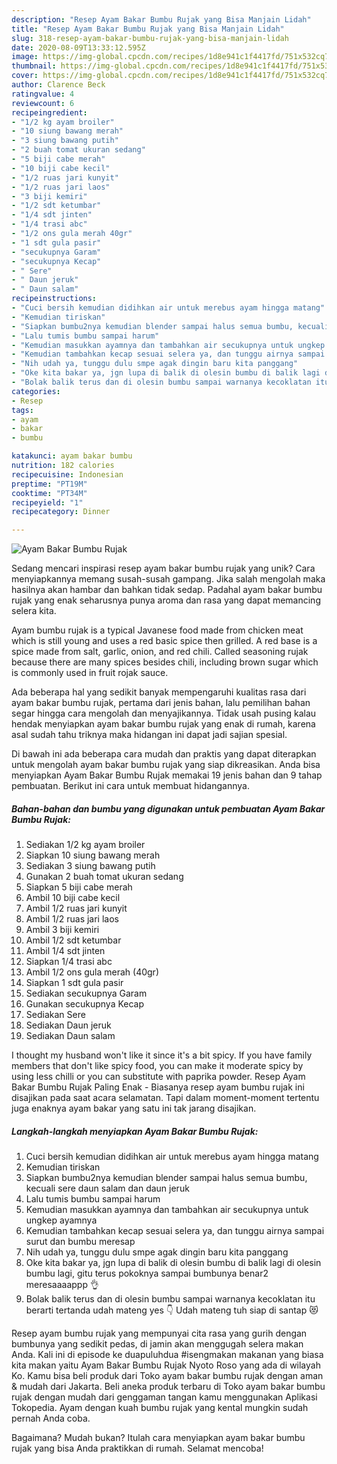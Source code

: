 ```yaml
---
description: "Resep Ayam Bakar Bumbu Rujak yang Bisa Manjain Lidah"
title: "Resep Ayam Bakar Bumbu Rujak yang Bisa Manjain Lidah"
slug: 318-resep-ayam-bakar-bumbu-rujak-yang-bisa-manjain-lidah
date: 2020-08-09T13:33:12.595Z
image: https://img-global.cpcdn.com/recipes/1d8e941c1f4417fd/751x532cq70/ayam-bakar-bumbu-rujak-foto-resep-utama.jpg
thumbnail: https://img-global.cpcdn.com/recipes/1d8e941c1f4417fd/751x532cq70/ayam-bakar-bumbu-rujak-foto-resep-utama.jpg
cover: https://img-global.cpcdn.com/recipes/1d8e941c1f4417fd/751x532cq70/ayam-bakar-bumbu-rujak-foto-resep-utama.jpg
author: Clarence Beck
ratingvalue: 4
reviewcount: 6
recipeingredient:
- "1/2 kg ayam broiler"
- "10 siung bawang merah"
- "3 siung bawang putih"
- "2 buah tomat ukuran sedang"
- "5 biji cabe merah"
- "10 biji cabe kecil"
- "1/2 ruas jari kunyit"
- "1/2 ruas jari laos"
- "3 biji kemiri"
- "1/2 sdt ketumbar"
- "1/4 sdt jinten"
- "1/4 trasi abc"
- "1/2 ons gula merah 40gr"
- "1 sdt gula pasir"
- "secukupnya Garam"
- "secukupnya Kecap"
- " Sere"
- " Daun jeruk"
- " Daun salam"
recipeinstructions:
- "Cuci bersih kemudian didihkan air untuk merebus ayam hingga matang"
- "Kemudian tiriskan"
- "Siapkan bumbu2nya kemudian blender sampai halus semua bumbu, kecuali sere daun salam dan daun jeruk"
- "Lalu tumis bumbu sampai harum"
- "Kemudian masukkan ayamnya dan tambahkan air secukupnya untuk ungkep ayamnya"
- "Kemudian tambahkan kecap sesuai selera ya, dan tunggu airnya sampai surut dan bumbu meresap"
- "Nih udah ya, tunggu dulu smpe agak dingin baru kita panggang"
- "Oke kita bakar ya, jgn lupa di balik di olesin bumbu di balik lagi di olesin bumbu lagi, gitu terus pokoknya sampai bumbunya benar2 meresaaaappp 👌"
- "Bolak balik terus dan di olesin bumbu sampai warnanya kecoklatan itu berarti tertanda udah mateng yes 👇 Udah mateng tuh siap di santap 😻"
categories:
- Resep
tags:
- ayam
- bakar
- bumbu

katakunci: ayam bakar bumbu 
nutrition: 182 calories
recipecuisine: Indonesian
preptime: "PT19M"
cooktime: "PT34M"
recipeyield: "1"
recipecategory: Dinner

---
```



![Ayam Bakar Bumbu Rujak](https://img-global.cpcdn.com/recipes/1d8e941c1f4417fd/751x532cq70/ayam-bakar-bumbu-rujak-foto-resep-utama.jpg)

Sedang mencari inspirasi resep ayam bakar bumbu rujak yang unik? Cara menyiapkannya memang susah-susah gampang. Jika salah mengolah maka hasilnya akan hambar dan bahkan tidak sedap. Padahal ayam bakar bumbu rujak yang enak seharusnya punya aroma dan rasa yang dapat memancing selera kita.

Ayam bumbu rujak is a typical Javanese food made from chicken meat which is still young and uses a red basic spice then grilled. A red base is a spice made from salt, garlic, onion, and red chili. Called seasoning rujak because there are many spices besides chili, including brown sugar which is commonly used in fruit rojak sauce.

Ada beberapa hal yang sedikit banyak mempengaruhi kualitas rasa dari ayam bakar bumbu rujak, pertama dari jenis bahan, lalu pemilihan bahan segar hingga cara mengolah dan menyajikannya. Tidak usah pusing kalau hendak menyiapkan ayam bakar bumbu rujak yang enak di rumah, karena asal sudah tahu triknya maka hidangan ini dapat jadi sajian spesial.


Di bawah ini ada beberapa cara mudah dan praktis yang dapat diterapkan untuk mengolah ayam bakar bumbu rujak yang siap dikreasikan. Anda bisa menyiapkan Ayam Bakar Bumbu Rujak memakai 19 jenis bahan dan 9 tahap pembuatan. Berikut ini cara untuk membuat hidangannya.

<!--inarticleads1-->

##### Bahan-bahan dan bumbu yang digunakan untuk pembuatan Ayam Bakar Bumbu Rujak:

1. Sediakan 1/2 kg ayam broiler
1. Siapkan 10 siung bawang merah
1. Sediakan 3 siung bawang putih
1. Gunakan 2 buah tomat ukuran sedang
1. Siapkan 5 biji cabe merah
1. Ambil 10 biji cabe kecil
1. Ambil 1/2 ruas jari kunyit
1. Ambil 1/2 ruas jari laos
1. Ambil 3 biji kemiri
1. Ambil 1/2 sdt ketumbar
1. Ambil 1/4 sdt jinten
1. Siapkan 1/4 trasi abc
1. Ambil 1/2 ons gula merah (40gr)
1. Siapkan 1 sdt gula pasir
1. Sediakan secukupnya Garam
1. Gunakan secukupnya Kecap
1. Sediakan  Sere
1. Sediakan  Daun jeruk
1. Sediakan  Daun salam


I thought my husband won&#39;t like it since it&#39;s a bit spicy. If you have family members that don&#39;t like spicy food, you can make it moderate spicy by using less chilli or you can substitute with paprika powder. Resep Ayam Bakar Bumbu Rujak Paling Enak - Biasanya resep ayam bumbu rujak ini disajikan pada saat acara selamatan. Tapi dalam moment-moment tertentu juga enaknya ayam bakar yang satu ini tak jarang disajikan. 

<!--inarticleads2-->

##### Langkah-langkah menyiapkan Ayam Bakar Bumbu Rujak:

1. Cuci bersih kemudian didihkan air untuk merebus ayam hingga matang
1. Kemudian tiriskan
1. Siapkan bumbu2nya kemudian blender sampai halus semua bumbu, kecuali sere daun salam dan daun jeruk
1. Lalu tumis bumbu sampai harum
1. Kemudian masukkan ayamnya dan tambahkan air secukupnya untuk ungkep ayamnya
1. Kemudian tambahkan kecap sesuai selera ya, dan tunggu airnya sampai surut dan bumbu meresap
1. Nih udah ya, tunggu dulu smpe agak dingin baru kita panggang
1. Oke kita bakar ya, jgn lupa di balik di olesin bumbu di balik lagi di olesin bumbu lagi, gitu terus pokoknya sampai bumbunya benar2 meresaaaappp 👌
1. Bolak balik terus dan di olesin bumbu sampai warnanya kecoklatan itu berarti tertanda udah mateng yes 👇 Udah mateng tuh siap di santap 😻


Resep ayam bumbu rujak yang mempunyai cita rasa yang gurih dengan bumbunya yang sedikit pedas, di jamin akan menggugah selera makan Anda. Kali ini di episode ke duapuluhdua #isengmakan makanan yang biasa kita makan yaitu Ayam Bakar Bumbu Rujak Nyoto Roso yang ada di wilayah Ko. Kamu bisa beli produk dari Toko ayam bakar bumbu rujak dengan aman &amp; mudah dari Jakarta. Beli aneka produk terbaru di Toko ayam bakar bumbu rujak dengan mudah dari genggaman tangan kamu menggunakan Aplikasi Tokopedia. Ayam dengan kuah bumbu rujak yang kental mungkin sudah pernah Anda coba. 

Bagaimana? Mudah bukan? Itulah cara menyiapkan ayam bakar bumbu rujak yang bisa Anda praktikkan di rumah. Selamat mencoba!
